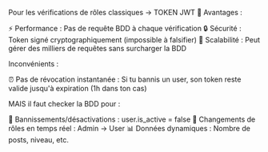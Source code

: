 Pour les vérifications de rôles classiques → TOKEN JWT 🎯
Avantages :

⚡ Performance : Pas de requête BDD à chaque vérification
🔒 Sécurité : Token signé cryptographiquement (impossible à falsifier)
🚀 Scalabilité : Peut gérer des milliers de requêtes sans surcharger la BDD

Inconvénients :

⏰ Pas de révocation instantanée : Si tu bannis un user, son token reste valide jusqu'à expiration (1h dans ton cas)

MAIS il faut checker la BDD pour :

🚫 Bannissements/désactivations : user.is_active = false
🔄 Changements de rôles en temps réel : Admin → User
📊 Données dynamiques : Nombre de posts, niveau, etc.